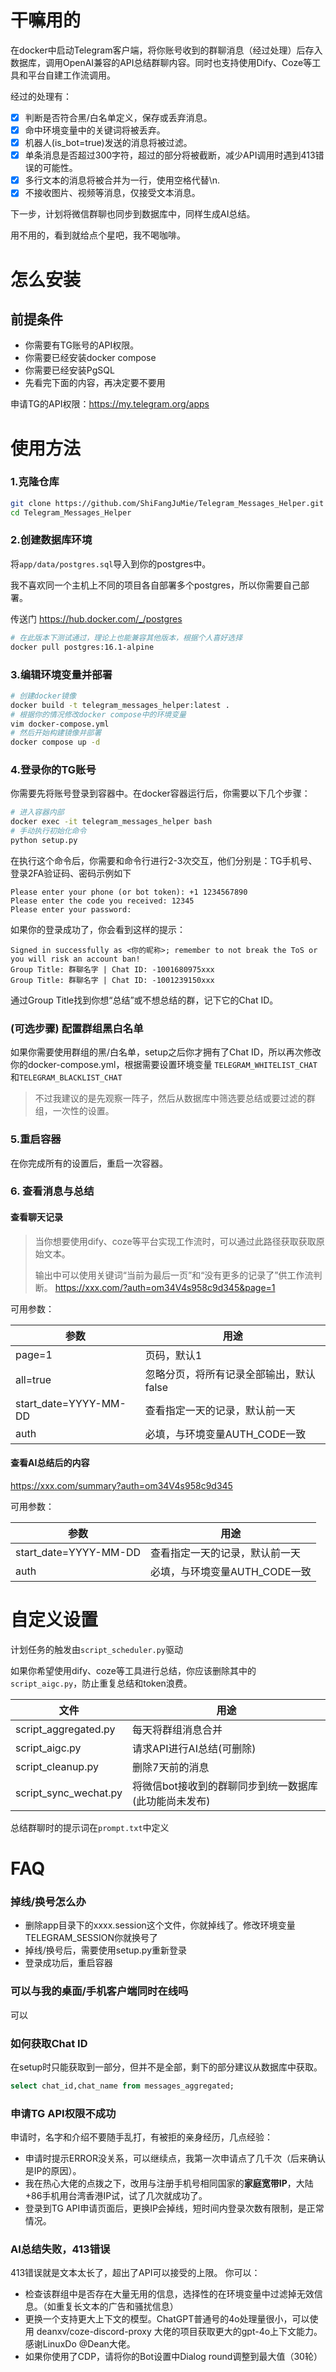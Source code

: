 # 干嘛用的

在docker中启动Telegram客户端，将你账号收到的群聊消息（经过处理）后存入数据库，调用OpenAI兼容的API总结群聊内容。同时也支持使用Dify、Coze等工具和平台自建工作流调用。

经过的处理有：
- [x] 判断是否符合黑/白名单定义，保存或丢弃消息。
- [x] 命中环境变量中的关键词将被丢弃。
- [x] 机器人(is_bot=true)发送的消息将被过滤。
- [x] 单条消息是否超过300字符，超过的部分将被截断，减少API调用时遇到413错误的可能性。
- [x] 多行文本的消息将被合并为一行，使用空格代替\\n.
- [x] 不接收图片、视频等消息，仅接受文本消息。

下一步，计划将微信群聊也同步到数据库中，同样生成AI总结。

用不用的，看到就给点个星吧，我不喝咖啡。

# 怎么安装
## 前提条件

- 你需要有TG账号的API权限。 
- 你需要已经安装docker compose
- 你需要已经安装PgSQL
- 先看完下面的内容，再决定要不要用

申请TG的API权限：https://my.telegram.org/apps

# 使用方法

### 1.克隆仓库
```bash
git clone https://github.com/ShiFangJuMie/Telegram_Messages_Helper.git
cd Telegram_Messages_Helper
```

### 2.创建数据库环境

将`app/data/postgres.sql`导入到你的postgres中。

我不喜欢同一个主机上不同的项目各自部署多个postgres，所以你需要自己部署。

传送门 https://hub.docker.com/_/postgres

```bash
# 在此版本下测试通过，理论上也能兼容其他版本，根据个人喜好选择
docker pull postgres:16.1-alpine
```

### 3.编辑环境变量并部署
```bash
# 创建docker镜像
docker build -t telegram_messages_helper:latest .
# 根据你的情况修改docker compose中的环境变量
vim docker-compose.yml
# 然后开始构建镜像并部署
docker compose up -d
```
### 4.登录你的TG账号
你需要先将账号登录到容器中。在docker容器运行后，你需要以下几个步骤：

```bash
# 进入容器内部
docker exec -it telegram_messages_helper bash
# 手动执行初始化命令
python setup.py
```

在执行这个命令后，你需要和命令行进行2-3次交互，他们分别是：TG手机号、登录2FA验证码、密码示例如下

```
Please enter your phone (or bot token): +1 1234567890
Please enter the code you received: 12345
Please enter your password: 
```

如果你的登录成功了，你会看到这样的提示：

```
Signed in successfully as <你的昵称>; remember to not break the ToS or you will risk an account ban!
Group Title: 群聊名字 | Chat ID: -1001680975xxx
Group Title: 群聊名字 | Chat ID: -1001239150xxx
```

通过Group Title找到你想“总结”或不想总结的群，记下它的Chat ID。
### (可选步骤) 配置群组黑白名单

如果你需要使用群组的黑/白名单，setup之后你才拥有了Chat ID，所以再次修改你的docker-compose.yml，根据需要设置环境变量 `TELEGRAM_WHITELIST_CHAT`和`TELEGRAM_BLACKLIST_CHAT`

> 不过我建议的是先观察一阵子，然后从数据库中筛选要总结或要过滤的群组，一次性的设置。

### 5.重启容器
在你完成所有的设置后，重启一次容器。

### 6. 查看消息与总结
#### 查看聊天记录
> 当你想要使用dify、coze等平台实现工作流时，可以通过此路径获取获取原始文本。
> 
> 输出中可以使用关键词“当前为最后一页”和“没有更多的记录了”供工作流判断。
https://xxx.com/?auth=om34V4s958c9d345&page=1

可用参数：

| 参数 | 用途                     |
| --------------------- | ---------------------- |
| page=1                | 页码，默认1                 |
| all=true              | 忽略分页，将所有记录全部输出，默认false |
| start_date=YYYY-MM-DD | 查看指定一天的记录，默认前一天        |
| auth                  | 必填，与环境变量AUTH_CODE一致    |
#### 查看AI总结后的内容
https://xxx.com/summary?auth=om34V4s958c9d345

可用参数：

| 参数                    | 用途                  |
| --------------------- | ------------------- |
| start_date=YYYY-MM-DD | 查看指定一天的记录，默认前一天     |
| auth                  | 必填，与环境变量AUTH_CODE一致 |
# 自定义设置
计划任务的触发由`script_scheduler.py`驱动

如果你希望使用dify、coze等工具进行总结，你应该删除其中的`script_aigc.py`，防止重复总结和token浪费。

| 文件 | 用途                     |
| --------------------- | ----------------------------- |
| script_aggregated.py  | 每天将群组消息合并                     |
| script_aigc.py        | 请求API进行AI总结(可删除)              |
| script_cleanup.py     | 删除7天前的消息                      |
| script_sync_wechat.py | 将微信bot接收到的群聊同步到统一数据库(此功能尚未发布) |

总结群聊时的提示词在`prompt.txt`中定义
# FAQ
### 掉线/换号怎么办
- 删除app目录下的xxxx.session这个文件，你就掉线了。修改环境变量TELEGRAM_SESSION你就换号了
- 掉线/换号后，需要使用setup.py重新登录
- 登录成功后，重启容器

### 可以与我的桌面/手机客户端同时在线吗
可以

### 如何获取Chat ID
在setup时只能获取到一部分，但并不是全部，剩下的部分建议从数据库中获取。
```sql
select chat_id,chat_name from messages_aggregated;
```

### 申请TG API权限不成功
申请时，名字和介绍不要随手乱打，有被拒的亲身经历，几点经验：
- 申请时提示ERROR没关系，可以继续点，我第一次申请点了几千次（后来确认是IP的原因）。
- 我在热心大佬的点拨之下，改用与注册手机号相同国家的**家庭宽带IP**，大陆+86手机用台湾香港IP试，试了几次就成功了。
- 登录到TG API申请页面后，更换IP会掉线，短时间内登录次数有限制，是正常情况。

### AI总结失败，413错误

413错误就是文本太长了，超出了API可以接受的上限。
你可以：
 - 检查该群组中是否存在大量无用的信息，选择性的在环境变量中过滤掉无效信息。（如重复长文本的广告和骚扰信息）
 - 更换一个支持更大上下文的模型。ChatGPT普通号的4o处理量很小，可以使用 deanxv/coze-discord-proxy 大佬的项目获取更大的gpt-4o上下文能力。感谢LinuxDo @Dean大佬。
 - 如果你使用了CDP，请将你的Bot设置中Dialog round调整到最大值（30轮）
